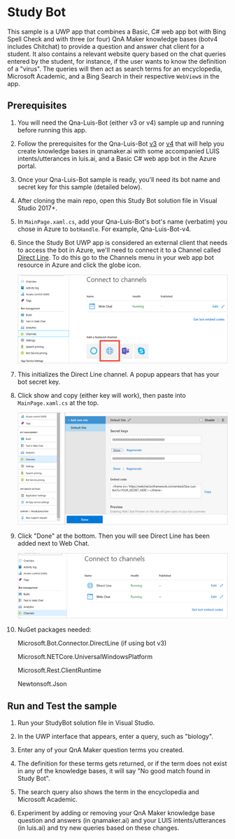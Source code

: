 # Study Bot

This sample is a UWP app that combines a Basic, C# web app bot with Bing Spell Check and with three (or four) QnA Maker knowledge bases (botv4 includes Chitchat) to provide a question and answer chat client for a student. It also contains a relevant website query based on the chat queries entered by the student, for instance, if the user wants to know the definition of a "virus". The queries will then act as search terms for an encyclopedia, Microsoft Academic, and a Bing Search in their respective `WebView`s in the app. 

## Prerequisites

1. You will need the Qna-Luis-Bot (either v3 or v4) sample up and running before running this app. 

1. Follow the prerequisites for the Qna-Luis-Bot [v3](https://github.com/Azure-Samples/cognitive-services-studybot-csharp/blob/master/Qna-Luis-Bot/readme.md) or [v4](https://github.com/Azure-Samples/cognitive-services-studybot-csharp/tree/master/Qna-Luis-Botv4) that will help you create knowledge bases in qnamaker.ai with some accompanied LUIS intents/utterances in luis.ai, and a Basic C# web app bot in the Azure portal. 

1. Once your Qna-Luis-Bot sample is ready, you'll need its bot name and secret key for this sample (detailed below).

1. After cloning the main repo, open this Study Bot solution file in Visual Studio 2017+.

1. In `MainPage.xaml.cs`, add your Qna-Luis-Bot's bot's name (verbatim) you chose in Azure to `botHandle`. For example, Qna-Luis-Bot-v4.

1. Since the Study Bot UWP app is considered an external client that needs to access the bot in Azure, we'll need to connect it to a Channel called [Direct Line](https://docs.microsoft.com/en-us/azure/bot-service/bot-service-channel-connect-directline?view=azure-bot-service-3.0). To do this go to the Channels menu in your web app bot resource in Azure and click the globe icon.

    <img src="/Assets/enable-directline.png">

1. This initializes the Direct Line channel. A popup appears that has your bot secret key.

1.  Click show and copy (either key will work), then paste into `MainPage.xaml.cs` at the top.
    
    <img src="/Assets/bot-secret-key.png">

1. Click "Done" at the bottom. Then you will see Direct Line has been added next to Web Chat.

    <img src="/Assets/directline-done.png">

1. NuGet packages needed:

    Microsoft.Bot.Connector.DirectLine (if using bot v3)
    
    Microsoft.NETCore.UniversalWindowsPlatform
    
    Microsoft.Rest.ClientRuntime
    
    Newtonsoft.Json
    
## Run and Test the sample

1. Run your StudyBot solution file in Visual Studio.

1. In the UWP interface that appears, enter a query, such as "biology".

1. Enter any of your QnA Maker question terms you created.

1. The definition for these terms gets returned, or if the term does not exist in any of the knowledge bases, it will say "No good match found in Study Bot".

1. The search query also shows the term in the encyclopedia and Microsoft Academic.

1. Experiment by adding or removing your QnA Maker knowledge base question and answers (in qnamaker.ai) and your LUIS intents/utterances (in luis.ai) and try new queries based on these changes.